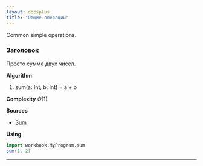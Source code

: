 ```yaml
---
layout: docsplus
title: "Общие операции"
---
```


Common simple operations.

### Заголовок
Просто сумма двух чисел.

**Algorithm**
1. sum(a: Int, b: Int) = a + b

**Complexity** _O_(1)
     
**Sources** 
- [Sum](https://en.wikipedia.org/wiki/1_%2B_2_%2B_3_%2B_4_%2B_%E2%8B%AF)

**Using**
```scala mdoc
import workbook.MyProgram.sum
sum(1, 2) 
```

---